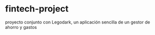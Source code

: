 # fintech-project
proyecto conjunto con Legodark, un aplicación sencilla de un gestor de ahorro y gastos
